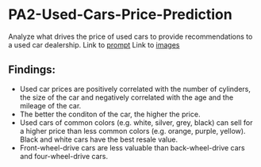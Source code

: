 # PA2-Used-Cars-Price-Prediction
Analyze what drives the price of used cars to provide recommendations to a used car dealership.
Link to [prompt]()
Link to [images]()

## Findings:
- Used car prices are positively correlated with the number of cylinders, the size of the car and negatively correlated with the age and the mileage of the car. 
- The better the conditon of the car, the higher the price.
- Used cars of common colors (e.g. white, silver, grey, black) can sell for a higher price than less common colors (e.g. orange, purple, yellow). Black and white cars have the best resale value.
- Front-wheel-drive cars are less valuable than back-wheel-drive cars and four-wheel-drive cars.
